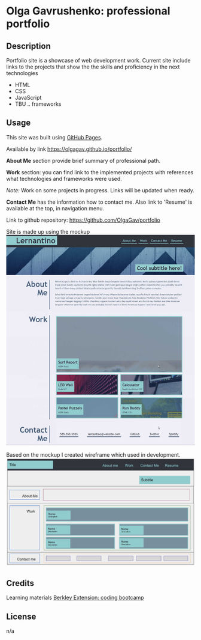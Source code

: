 # Olga Gavrushenko: professional portfolio
## Description
Portfolio site is a showcase of web development work. Current site include links to the projects that show the the skills and proficiency in the next technologies
- HTML
- CSS
- JavaScript
- TBU .. frameworks

## Usage
This site was built using [GitHub Pages](https://pages.github.com/). 

Available by link https://olgagav.github.io/portfolio/

**About Me** section provide brief summary of professional path. 

**Work** section: you can find link to the implemented projects with references what technologies and frameworks were used. 

_Note:_ Work on some projects in progress. Links will be updated when ready.

**Contact Me** has the information how to contact me. Also link to 'Resume' is available at the top, in navigation menu.

Link to github repository: https://github.com/OlgaGav/portfolio

Site is made up using the mockup
![Mockup of site used for development. Header includes title and navigation bar. Next section includes banner with abstract image in blue colors and subheader. Main area has three sections. About me provide brief summary. Work section has links to implemented projects. Contact Me section has phone, email and links to social media.](assets/images/mock-up.jpg)

Based on the mockup I created wireframe which used in development.
![Wireframe has 5 horizontal sections. Each of them includes boxes which represented how content should be distributed inside. Common sections represented by colored boxes.](assets/images/wireframe.jpg)

## Credits
Learning materials [Berkley Extension: coding bootcamp](https://extension.berkeley.edu/)

## License
n/a 
